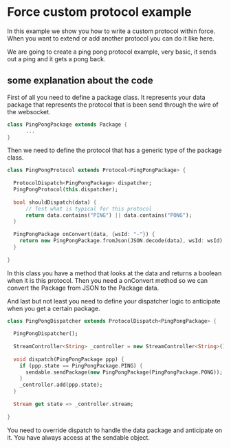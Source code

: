 # Force custom protocol example

In this example we show you how to write a custom protocol within force.
When you want to extend or add another protocol you can do it like here.

We are going to create a ping pong protocol example, very basic, it sends out a ping and it gets a pong back.

## some explanation about the code

First of all you need to define a package class. It represents your data package that represents the protocol that is been send through the wire of the websocket.

```dart
class PingPongPackage extends Package {
      ...
}
```

Then we need to define the protocol that has a generic type of the package class.

```dart
class PingPongProtocol extends Protocol<PingPongPackage> {
  
  ProtocolDispatch<PingPongPackage> dispatcher;
  PingPongProtocol(this.dispatcher);
  
  bool shouldDispatch(data) {
      // Test what is typical for this protocol
      return data.contains("PING") || data.contains("PONG");
  }
  
  PingPongPackage onConvert(data, {wsId: "-"}) {
    return new PingPongPackage.fromJson(JSON.decode(data), wsId: wsId);
  }
 
}
```

In this class you have a method that looks at the data and returns a boolean when it is this protocol.
Then you need a onConvert method so we can convert the Package from JSON to the Package data.

And last but not least you need to define your dispatcher logic to anticipate when you get a certain package.

```dart
class PingPongDispatcher extends ProtocolDispatch<PingPongPackage> {
  
  PingPongDispatcher();
  
  StreamController<String> _controller = new StreamController<String>();
  
  void dispatch(PingPongPackage ppp) {
    if (ppp.state == PingPongPackage.PING) {
      sendable.sendPackage(new PingPongPackage(PingPongPackage.PONG));
    }
    _controller.add(ppp.state);
  }
  
  Stream get state => _controller.stream;
 
}
```

You need to override dispatch to handle the data package and anticipate on it. You have always access at the sendable object.

